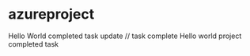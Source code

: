 # azureproject

Hello World
completed task
update
// task complete
 Hello world project
completed task
